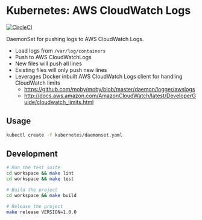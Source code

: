 Kubernetes: AWS CloudWatch Logs
===============================

[![CircleCI](https://circleci.com/gh/previousnext/k8s-pagerduty.svg?style=svg)](https://circleci.com/gh/previousnext/k8s-pagerduty)

DaemonSet for pushing logs to AWS CloudWatch Logs.

* Load logs from `/var/log/containers`
* Push to AWS CloudWatchLogs
 * New files will push all lines
 * Existing files will only push new lines
* Leverages Docker inbuilt AWS CloudWatch Logs client for handling CloudWatch limits
  * https://github.com/moby/moby/blob/master/daemon/logger/awslogs
  * http://docs.aws.amazon.com/AmazonCloudWatch/latest/DeveloperGuide/cloudwatch_limits.html

## Usage

```bash
kubectl create -f kubernetes/daemonset.yaml
```

## Development

```bash
# Run the test suite
cd workspace && make lint
cd workspace && make test

# Build the project
cd workspace && make build

# Release the project
make release VERSION=1.0.0
```
